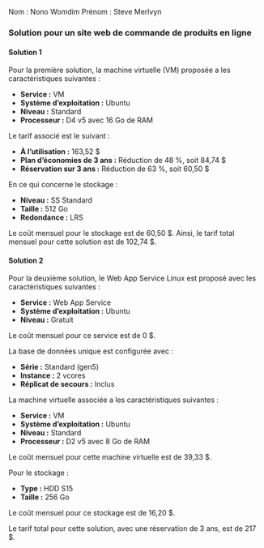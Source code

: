 Nom : Nono Womdim
Prénom : Steve Merlvyn
### Solution pour un site web de commande de produits en ligne

#### Solution 1

Pour la première solution, la machine virtuelle (VM) proposée a les caractéristiques suivantes :
- **Service :** VM
- **Système d’exploitation :** Ubuntu
- **Niveau :** Standard
- **Processeur :** D4 v5 avec 16 Go de RAM

Le tarif associé est le suivant :
- **À l’utilisation :** 163,52 $
- **Plan d’économies de 3 ans :** Réduction de 48 %, soit 84,74 $
- **Réservation sur 3 ans :** Réduction de 63 %, soit 60,50 $

En ce qui concerne le stockage :
- **Niveau :** SS Standard
- **Taille :** 512 Go
- **Redondance :** LRS

Le coût mensuel pour le stockage est de 60,50 $. Ainsi, le tarif total mensuel pour cette solution est de 102,74 $.

#### Solution 2

Pour la deuxième solution, le Web App Service Linux est proposé avec les caractéristiques suivantes :
- **Service :** Web App Service
- **Système d’exploitation :** Ubuntu
- **Niveau :** Gratuit

Le coût mensuel pour ce service est de 0 $.

La base de données unique est configurée avec :
- **Série :** Standard (gen5)
- **Instance :** 2 vcores
- **Réplicat de secours :** Inclus

La machine virtuelle associée a les caractéristiques suivantes :
- **Service :** VM
- **Système d’exploitation :** Ubuntu
- **Niveau :** Standard
- **Processeur :** D2 v5 avec 8 Go de RAM

Le coût mensuel pour cette machine virtuelle est de 39,33 $.

Pour le stockage :
- **Type :** HDD S15
- **Taille :** 256 Go

Le coût mensuel pour ce stockage est de 16,20 $.

Le tarif total pour cette solution, avec une réservation de 3 ans, est de 217 $.